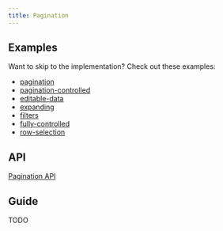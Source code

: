 ```yaml
---
title: Pagination
---
```


## Examples

Want to skip to the implementation? Check out these examples:

- [pagination](../examples/react/pagination)
- [pagination-controlled](../examples/react/pagination-controlled)
- [editable-data](../examples/react/editable-data)
- [expanding](../examples/react/expanding)
- [filters](../examples/react/filters)
- [fully-controlled](../examples/react/fully-controlled)
- [row-selection](../examples/react/row-selection)

## API

[Pagination API](../api/features/pagination)

## Guide

TODO
